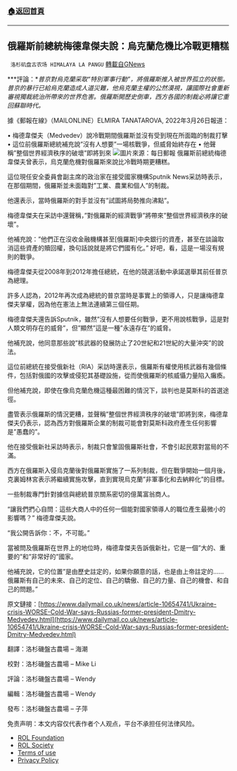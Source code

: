 ###  [:house:返回首頁](https://github.com/ourhimalayas/txt)
---


## 俄羅斯前總統梅德韋傑夫說：烏克蘭危機比冷戰更糟糕
` 洛杉矶盘古农场 HIMALAYA LA PANGU` [轉載自GNews](https://gnews.org/zh-hans/2276305/)

***評論：**普京對烏克蘭采取“特別軍事行動”，將俄羅斯推入被世界孤立的狀態。普京的暴行已給烏克蘭造成人道災難，他烏克蘭主權的公然漠視，讓國際社會重新審視獨裁統治所帶來的世界危害。俄羅斯開歷史倒車，西方各國的制裁必將讓它重回蘇聯時代。*

據《郵報在線》（MAILONLINE）ELMIRA TANATAROVA, 2022年3月26日報道：

• 梅德韋傑夫（Medvedev）說冷戰期間俄羅斯並沒有受到現在所面臨的制裁打擊
• 這位前俄羅斯總統補充說”沒有人想要”一場核戰爭，但威脅始終存在
• 他聲稱”整個世界經濟秩序的破壞”即將到來
![](https://assets.gnews.org/wp-content/uploads/2022/04/image-189-e1648919600573.png)圖片來源：每日郵報
俄羅斯前總統梅德韋傑夫曾表示，烏克蘭危機對俄羅斯來說比冷戰時期更糟糕。

這位現任安全委員會副主席的政治家在接受國家機構Sputnik News采訪時表示，在那個期間，俄羅斯並未面臨對”工業、農業和個人”的制裁。

他還表示，當時俄羅斯的對手並沒有”試圖將局勢推向沸點”。

梅德韋傑夫在采訪中還聲稱，”對俄羅斯的經濟戰爭”將帶來”整個世界經濟秩序的破壞”。

他補充說：”他們正在沒收金融機構甚至[俄羅斯]中央銀行的資產，甚至在談論取消這些資產的贖回權，換句話說就是將它們國有化。” 好吧，看，這是一場沒有規則的戰爭。

梅德韋傑夫從2008年到2012年擔任總統，在他的競選活動中承諾選舉其前任普京為總理。

許多人認為，2012年再次成為總統的普京當時是事實上的領導人，只是讓梅德韋傑夫掌權，因為他在憲法上無法連續第三個任期。

梅德韋傑夫還告訴Sputnik，雖然”沒有人想要任何戰爭，更不用說核戰爭，這是對人類文明存在的威脅”，但”顯然”這是一種”永遠存在”的威脅。

他補充說，他同意那些說”核武器的發展防止了20世紀和21世紀的大量沖突”的說法。

這位前總統在接受俄新社（RIA）采訪時還表示，俄羅斯有權使用核武器有幾個條件，包括對俄國的攻擊或侵犯其基礎設施，從而使俄羅斯的核威懾力量陷入癱瘓。

但他補充說，即使在像烏克蘭危機這種最困難的情況下，談判也是莫斯科的首選途徑。

盡管表示俄羅斯的情況更糟，並聲稱”整個世界經濟秩序的破壞”即將到來，梅德韋傑夫仍表示，認為西方對俄羅斯企業的制裁可能會對莫斯科政府產生任何影響是”愚蠢的”。

他在接受俄新社采訪時表示，制裁只會鞏固俄羅斯社會，不會引起民眾對當局的不滿。

西方在俄羅斯入侵烏克蘭後對俄羅斯實施了一系列制裁，但在戰爭開始一個月後，克裏姆林宮表示將繼續實施攻擊，直到實現烏克蘭”非軍事化和去納粹化”的目標。

一些制裁專門針對據信與總統普京關系密切的億萬富翁商人。

“讓我們捫心自問：這些大商人中的任何一個能對國家領導人的職位產生最微小的影響嗎？” 梅德韋傑夫說。

“我公開告訴你：不，不可能。”

當被問及俄羅斯在世界上的地位時，梅德韋傑夫告訴俄新社，它是一個”大的、重要的”和”非常好的”國家。

他補充說，它的位置”是由歷史註定的，如果你願意的話，也是由上帝註定的……俄羅斯有自己的未來、自己的定位、自己的驕傲、自己的力量、自己的機會、和自己的問題。”

原文鏈接：[https://www.dailymail.co.uk/news/article-10654741/Ukraine-crisis-WORSE-Cold-War-says-Russias-former-president-Dmitry-Medvedev.html](https://www.dailymail.co.uk/news/article-10654741/Ukraine-crisis-WORSE-Cold-War-says-Russias-former-president-Dmitry-Medvedev.html)

翻譯：洛杉磯盤古農場 – 海潮

校對：洛杉磯盤古農場 – Mike Li

評論：洛杉磯盤古農場 – Wendy

編輯：洛杉磯盤古農場 – Wendy

發布：洛杉磯盤古農場 – 子萍



 

免责声明：本文内容仅代表作者个人观点，平台不承担任何法律风险。

- [ROL Foundation](https://rolfoundation.org/)
- [ROL Society](https://rolsociety.org/)
- [Terms of use](https://gnews.org/terms-of-use-3/)
- [Privacy Policy](https://gnews.org/privacy-policy/)
